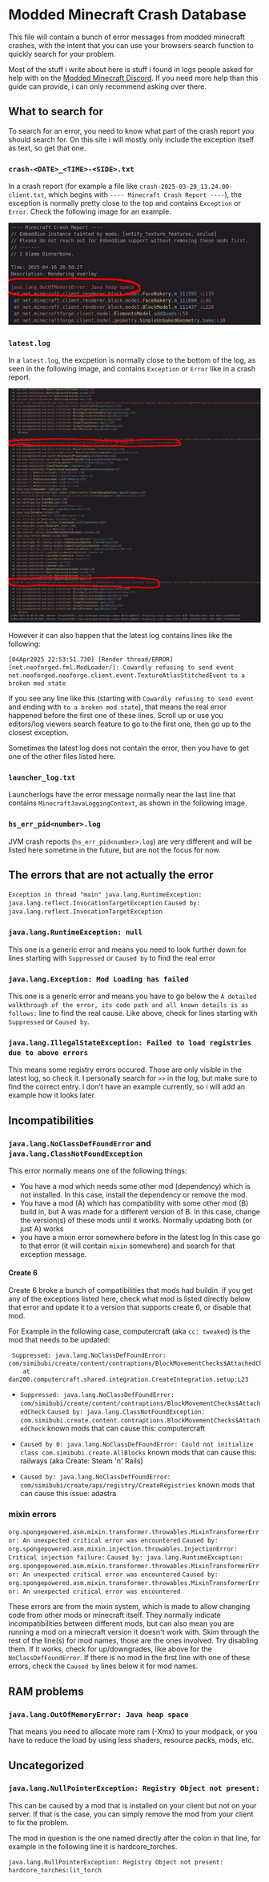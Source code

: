 Modded Minecraft Crash Database
===============================

This file will contain a bunch of error messages from modded minecraft crashes, with the intent that you can use your browsers search function to quickly search for your problem.

Most of the stuff i write about here is stuff i found in logs people asked for help with on the [Modded Minecraft Discord](https://discord.gg/moddedmc). If you need more help than this guide can provide, i can only recommend asking over there.

## What to search for

To search for an error, you need to know what part of the crash report you should search for.
On this site i will mostly only include the exception itself as text, so get that one.

### `crash-<DATE>_<TIME>-<SIDE>.txt`
In a crash report (for example a file like `crash-2025-03-29_13.24.00-client.txt`, which begins with `---- Minecraft Crash Report ----`), the exception is normally pretty close to the top and contains `Exception` or `Error`. Check the following image for an example.

![](crash-report-where-is-the-error.png)

### `latest.log`
In a `latest.log`, the excpetion is normally close to the bottom of the log, as seen in the following image, and contains `Exception` or `Error` like in a crash report.

![](latest-log-where-is-the-error.png)

However it can also happen that the latest log contains lines like the following:
```
[04Apr2025 22:53:51.730] [Render thread/ERROR] [net.neoforged.fml.ModLoader/]: Cowardly refusing to send event net.neoforged.neoforge.client.event.TextureAtlasStitchedEvent to a broken mod state
```
If you see any line like this (starting with `Cowardly refusing to send event` and ending with `to a broken mod state`), that means the real error happened before the first one of these lines. Scroll up or use you editors/log viewers search feature to go to the first one, then go up to the closest exception.

Sometimes the latest log does not contain the error, then you have to get one of the other files listed here.

### `launcher_log.txt`
Launcherlogs have the error message normally near the last line that contains `MinecraftJavaLoggingContext`, as shown in the following image.

### `hs_err_pid<number>.log`
JVM crash reports (`hs_err_pid<number>.log`) are very different and will be listed here sometime in the future, but are not the focus for now.

## The errors that are not actually the error

`Exception in thread "main" java.lang.RuntimeException: java.lang.reflect.InvocationTargetException`
`Caused by: java.lang.reflect.InvocationTargetException`

### `java.lang.RuntimeException: null`
This one is a generic error and means you need to look further down for lines starting with `Suppressed` or `Caused by` to find the real error

### `java.lang.Exception: Mod Loading has failed`
This one is a generic error and means you have to go below the `A detailed walkthrough of the error, its code path and all known details is as follows:` line to find the real cause. Like above, check for lines starting with `Suppressed` or `Caused by`.

### `java.lang.IllegalStateException: Failed to load registries due to above errors`
This means some registry errors occured. Those are only visible in the latest log, so check it.
I personally search for `>>` in the log, but make sure to find the correct entry. I don't have an example currently, so i will add an example how it looks later.

## Incompatibilities

### `java.lang.NoClassDefFoundError` and `java.lang.ClassNotFoundException`

This error normally means one of the following things:

- You have a mod which needs some other mod (dependency) which is not installed.
  In this case, install the dependency or remove the mod.
- You have a mod (A) which has compatibility with some other mod (B) build in, but A was made for a different version of B.
  In this case, change the version(s) of these mods until it works. Normally updating both (or just A) works
- you have a mixin error somewhere before in the latest log
  In this case go to that error (it will contain `mixin` somewhere) and search for that exception message.

#### Create 6
Create 6 broke a bunch of compatibilities that mods had buildin. if you get any of the exceptions listed here, check what mod is listed directly below that error and update it to a version that supports create 6, or disable that mod.

For Example in the following case, computercraft (aka `cc: tweaked`) is the mod that needs to be updated:
```
 Suppressed: java.lang.NoClassDefFoundError: com/simibubi/create/content/contraptions/BlockMovementChecks$AttachedCheck
	at dan200.computercraft.shared.integration.CreateIntegration.setup:L23
```

- `Suppressed: java.lang.NoClassDefFoundError: com/simibubi/create/content/contraptions/BlockMovementChecks$AttachedCheck`
  `Caused by: java.lang.ClassNotFoundException: com.simibubi.create.content.contraptions.BlockMovementChecks$AttachedCheck`
  known mods that can cause this: computercraft

- `Caused by 0: java.lang.NoClassDefFoundError: Could not initialize class com.simibubi.create.AllBlocks`
  known mods that can cause this: railways (aka Create: Steam 'n' Rails)

- `Caused by: java.lang.NoClassDefFoundError: com/simibubi/create/api/registry/CreateRegistries`
  known mods that can cause this issue: adastra


### mixin errors
`org.spongepowered.asm.mixin.transformer.throwables.MixinTransformerError: An unexpected critical error was encountered`
`Caused by: org.spongepowered.asm.mixin.injection.throwables.InjectionError: Critical injection failure:`
`Caused by: java.lang.RuntimeException: org.spongepowered.asm.mixin.transformer.throwables.MixinTransformerError: An unexpected critical error was encountered`
`Caused by: org.spongepowered.asm.mixin.transformer.throwables.MixinTransformerError: An unexpected critical error was encountered`


These errors are from the mixin system, which is made to allow changing code from other mods or minecraft itself.
They normally indicate incompatibilities between different mods, but can also mean you are running a mod on a minecraft version it doesn't work with.
Skim through the rest of the line(s) for mod names, those are the ones involved. Try disabling them. If it works, check for up/downgrades, like above for the `NoClassDefFoundError`.
If there is no mod in the first line with one of these errors, check the `Caused by` lines below it for mod names.


## RAM problems

### `java.lang.OutOfMemoryError: Java heap space`
That means you need to allocate more ram (-Xmx) to your modpack, or you have to reduce the load by using less shaders, resource packs, mods, etc.

## Uncategorized

### `java.lang.NullPointerException: Registry Object not present:`
This can be caused by a mod that is installed on your client but not on your server. If that is the case, you can simply remove the mod from your client to fix the problem.

The mod in question is the one named directly after the colon in that line, for example in the following line it is hardcore_torches.
```
java.lang.NullPointerException: Registry Object not present: hardcore_torches:lit_torch
```
